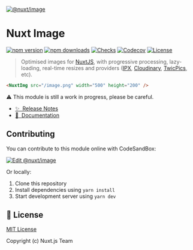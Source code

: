 [![@nuxt/image](https://image.nuxtjs.org/preview.png)](https://image.nuxtjs.org)

# Nuxt Image

[![npm version][npm-version-src]][npm-version-href]
[![npm downloads][npm-downloads-src]][npm-downloads-href]
[![Checks][checks-src]][checks-href]
[![Codecov][codecov-src]][codecov-href]
[![License][license-src]][license-href]

> Optimised images for [NuxtJS](https://nuxtjs.org), with progressive processing, lazy-loading, real-time resizes and providers ([IPX](https://github.com/nuxt-contrib/ipx), [Cloudinary](https://cloudinary.com), [TwicPics](https://www.twicpics.com/), etc).

```html
<NuxtImg src="/image.png" width="500" height="200" />
```

:warning: This module is still a work in progress, please be careful.

- [✨ &nbsp;Release Notes](https://image.nuxtjs.org/releases)
- [📖 &nbsp;Documentation](https://image.nuxtjs.org)

## Contributing

You can contribute to this module online with CodeSandBox:

[![Edit @nuxt/image](https://codesandbox.io/static/img/play-codesandbox.svg)](https://codesandbox.io/s/github/nuxt/image/tree/master/?fontsize=14&hidenavigation=1&theme=dark)

Or locally:

1. Clone this repository
2. Install dependencies using `yarn install`
3. Start development server using `yarn dev`

## 📑 License

[MIT License](./LICENSE)

Copyright (c) Nuxt.js Team

<!-- Badges -->
[npm-version-src]: https://flat.badgen.net/npm/v/@nuxt/image
[npm-version-href]: https://npmjs.com/package/@nuxt/image
[npm-downloads-src]: https://flat.badgen.net/npm/dm/@nuxt/image
[npm-downloads-href]: https://npmjs.com/package/@nuxt/image
[checks-src]: https://flat.badgen.net/github/checks/nuxt/image/master
[checks-href]: https://github.com/nuxt/image/actions
[codecov-src]: https://flat.badgen.net/codecov/c/github/nuxt/image
[codecov-href]: https://codecov.io/gh/nuxt/image
[license-src]: https://img.shields.io/npm/l/@nuxt/image.svg
[license-href]: https://npmjs.com/package/@nuxt/image
